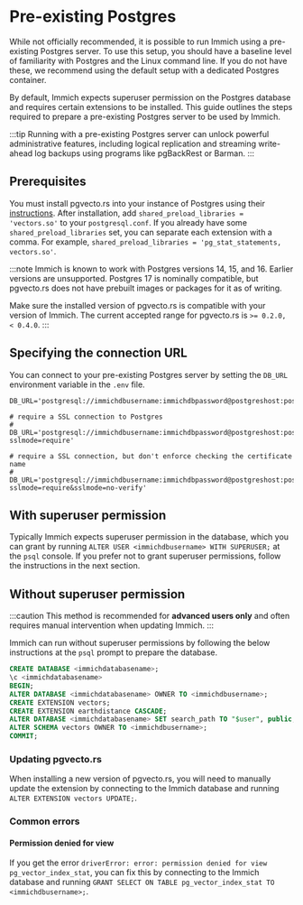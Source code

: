 # Pre-existing Postgres

While not officially recommended, it is possible to run Immich using a pre-existing Postgres server. To use this setup, you should have a baseline level of familiarity with Postgres and the Linux command line. If you do not have these, we recommend using the default setup with a dedicated Postgres container.

By default, Immich expects superuser permission on the Postgres database and requires certain extensions to be installed. This guide outlines the steps required to prepare a pre-existing Postgres server to be used by Immich.

:::tip
Running with a pre-existing Postgres server can unlock powerful administrative features, including logical replication and streaming write-ahead log backups using programs like pgBackRest or Barman.
:::

## Prerequisites

You must install pgvecto.rs into your instance of Postgres using their [instructions][vectors-install]. After installation, add `shared_preload_libraries = 'vectors.so'` to your `postgresql.conf`. If you already have some `shared_preload_libraries` set, you can separate each extension with a comma. For example, `shared_preload_libraries = 'pg_stat_statements, vectors.so'`.

:::note
Immich is known to work with Postgres versions 14, 15, and 16. Earlier versions are unsupported. Postgres 17 is nominally compatible, but pgvecto.rs does not have prebuilt images or packages for it as of writing.

Make sure the installed version of pgvecto.rs is compatible with your version of Immich. The current accepted range for pgvecto.rs is `>= 0.2.0, < 0.4.0`.
:::

## Specifying the connection URL

You can connect to your pre-existing Postgres server by setting the `DB_URL` environment variable in the `.env` file.

```
DB_URL='postgresql://immichdbusername:immichdbpassword@postgreshost:postgresport/immichdatabasename'

# require a SSL connection to Postgres
# DB_URL='postgresql://immichdbusername:immichdbpassword@postgreshost:postgresport/immichdatabasename?sslmode=require'

# require a SSL connection, but don't enforce checking the certificate name
# DB_URL='postgresql://immichdbusername:immichdbpassword@postgreshost:postgresport/immichdatabasename?sslmode=require&sslmode=no-verify'
```

## With superuser permission

Typically Immich expects superuser permission in the database, which you can grant by running `ALTER USER <immichdbusername> WITH SUPERUSER;` at the `psql` console. If you prefer not to grant superuser permissions, follow the instructions in the next section.

## Without superuser permission

:::caution
This method is recommended for **advanced users only** and often requires manual intervention when updating Immich.
:::

Immich can run without superuser permissions by following the below instructions at the `psql` prompt to prepare the database.

```sql title="Set up Postgres for Immich"
CREATE DATABASE <immichdatabasename>;
\c <immichdatabasename>
BEGIN;
ALTER DATABASE <immichdatabasename> OWNER TO <immichdbusername>;
CREATE EXTENSION vectors;
CREATE EXTENSION earthdistance CASCADE;
ALTER DATABASE <immichdatabasename> SET search_path TO "$user", public, vectors;
ALTER SCHEMA vectors OWNER TO <immichdbusername>;
COMMIT;
```

### Updating pgvecto.rs

When installing a new version of pgvecto.rs, you will need to manually update the extension by connecting to the Immich database and running `ALTER EXTENSION vectors UPDATE;`.

### Common errors

#### Permission denied for view

If you get the error `driverError: error: permission denied for view pg_vector_index_stat`, you can fix this by connecting to the Immich database and running `GRANT SELECT ON TABLE pg_vector_index_stat TO <immichdbusername>;`.

[vectors-install]: https://docs.pgvecto.rs/getting-started/installation.html
